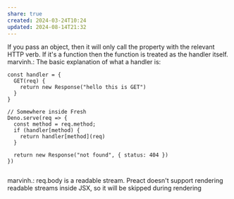 ```yaml
---
share: true
created: 2024-03-24T10:24
updated: 2024-08-14T21:32
---
```

If you pass an object, then it will only call the property with the relevant HTTP verb. If it's a function then the function is treated as the handler itself.
marvinh.: The basic explanation of what a handler is:

```tsx
const handler = {
  GET(req) {
    return new Response("hello this is GET")
  }
}

// Somewhere inside Fresh
Deno.serve(req => {
  const method = req.method;
  if (handler[method) {
    return handler[method](req)
  }

  return new Response("not found", { status: 404 })
})
 
```
marvinh.: req.body is a readable stream. Preact doesn't support rendering readable streams inside JSX, so it will be skipped during rendering
